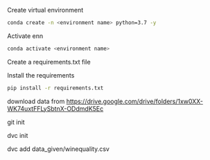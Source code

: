 Create virtual environment

```bash 
conda create -n <environment name> python=3.7 -y
```

Activate enn
```bash  
conda activate <environment name>
```

Create a requirements.txt file

Install the requirements
```bash
pip install -r requirements.txt
```

download data from
https://drive.google.com/drive/folders/1xw0XX-WK74uxtFFLySbtnX-ODdmdK5Ec

git init

dvc init

dvc add data_given/winequality.csv

